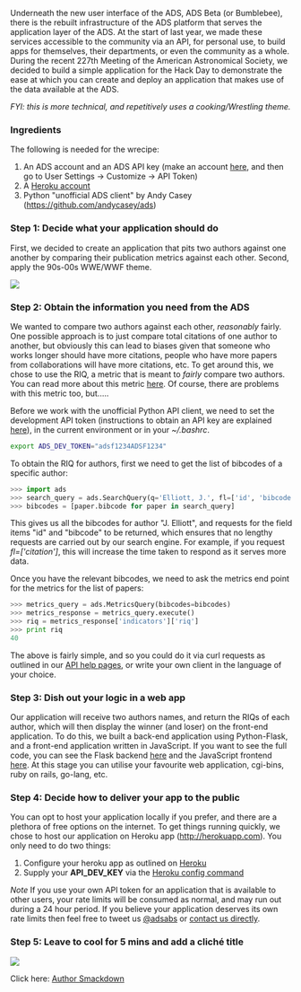 
Underneath the new user interface of the ADS, ADS Beta (or Bumblebee), there is the rebuilt infrastructure of the ADS platform that serves the application layer of the ADS. At the start of last year, we made these services accessible to the community via an API, for personal use, to build apps for themselves, their departments, or even the community as a whole. During the recent 227th Meeting of the American Astronomical Society, we decided to build a simple application for the Hack Day to demonstrate the ease at which you can create and deploy an application that makes use of the data available at the ADS.

*FYI: this is more technical, and repetitively uses a cooking/Wrestling theme.*

### Ingredients
The following is needed for the wrecipe:

  1. An ADS account and an ADS API key (make an account [here](https://ui.adsabs.harvard.edu/#user/account/register), and then go to User Settings -> Customize -> API Token)
  2. A [Heroku account](http://herokuapp.com)
  3. Python "unofficial ADS client" by Andy Casey (https://github.com/andycasey/ads)

### Step 1: Decide what your application should do

First, we decided to create an application that pits two authors against one another by comparing their publication metrics against each other. Second, apply the 90s-00s WWE/WWF theme.

<div class="text-center">
    <img class="img-thumbnail" src="{{ site.base_url }}/blog/images/blog_2016-02-17_image01.jpg"/>
</div>

### Step 2: Obtain the information you need from the ADS

We wanted to compare two authors against each other, *reasonably* fairly. One possible approach is to just compare total citations of one author to another, but obviously this can lead to biases given that someone who works longer should have more citations, people who have more papers from collaborations will have more citations, etc. To get around this, we chose to use the RIQ, a metric that is meant to *fairly* compare two authors. You can read more about this metric [here](https://ui.adsabs.harvard.edu/#abs/2012PLoSO...746428P/abstract). Of course, there are problems with this metric too, but.....

Before we work with the unofficial Python API client, we need to set the development API token (instructions to obtain an API key are explained [here](https://github.com/adsabs/adsabs-dev-api)), in the current environment or in your *~/.bashrc*.

```bash
export ADS_DEV_TOKEN="adsf1234ADSF1234"
```

To obtain the RIQ for authors, first we need to get the list of bibcodes of a specific author:

```python
>>> import ads
>>> search_query = ads.SearchQuery(q='Elliott, J.', fl=['id', 'bibcode'])
>>> bibcodes = [paper.bibcode for paper in search_query]
```

This gives us all the bibcodes for author "J. Elliott", and requests for the field items "id" and "bibcode" to be returned, which ensures that no lengthy requests are carried out by our search engine. For example, if you request *fl=['citation']*, this will increase the time taken to respond as it serves more data.

Once you have the relevant bibcodes, we need to ask the metrics end point for the metrics for the list of papers:

```python
>>> metrics_query = ads.MetricsQuery(bibcodes=bibcodes)
>>> metrics_response = metrics_query.execute()
>>> riq = metrics_response['indicators']['riq']
>>> print riq
40
```

The above is fairly simple, and so you could do it via curl requests as outlined in our [API help pages](https://github.com/adsabs/adsabs-dev-api), or write your own client in the language of your choice.

### Step 3: Dish out your logic in a web app

Our application will receive two authors names, and return the RIQs of each author, which will then display the winner (and loser) on the front-end application. To do this, we built a back-end application using Python-Flask, and a front-end application written in JavaScript. If you want to see the full code, you can see the Flask backend [here](https://github.com/jonnybazookatone/authorsmackdown) and the JavaScript frontend [here](https://github.com/aholachek/smackdown). At this stage you can utilise your favourite web application, cgi-bins, ruby on rails, go-lang, etc.

### Step 4: Decide how to deliver your app to the public

You can opt to host your application locally if you prefer, and there are a plethora of free options on the internet. To get things running quickly, we chose to host our application on Heroku app (http://herokuapp.com). You only need to do two things:

  1. Configure your heroku app as outlined on [Heroku](https://devcenter.heroku.com/articles/getting-started-with-python#deploy-the-app)
  2. Supply your **API_DEV_KEY** via the [Heroku config command](https://devcenter.heroku.com/articles/config-vars)

*Note* If you use your own API token for an application that is available to other users, your rate limits will be consumed as normal, and may run out during a 24 hour period. If you believe your application deserves its own rate limits then feel free to tweet us [@adsabs](http://twitter.com/adsabs) or [contact us directly](adshelp@cfa.harvard.edu).

### Step 5: Leave to cool for 5 mins and add a cliché title

<div class="text-center">
     <a href="http://authorsmackdown.herokuapp.com/">
         <img class="img-thumbnail" src="{{ site.base_url }}/blog/images/blog_2016-02-17_image02.png"/>
     </a>
</div>

Click here: <a href="http://authorsmackdown.herokuapp.com/">Author Smackdown</a>


